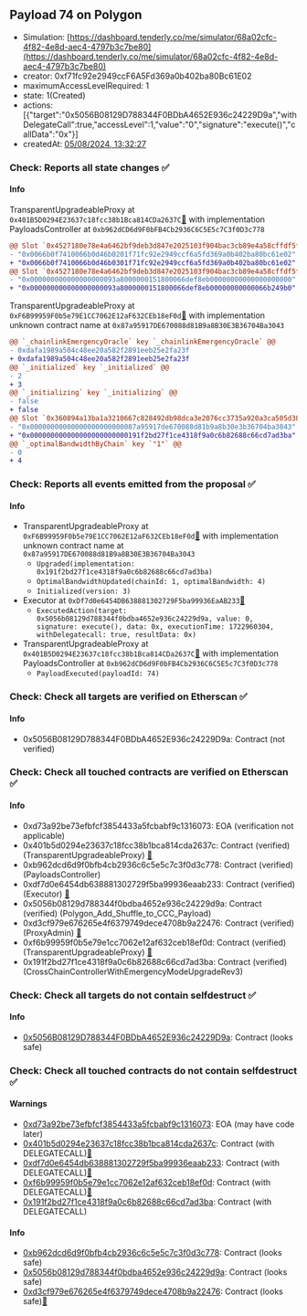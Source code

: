 ## Payload 74 on Polygon

- Simulation: [https://dashboard.tenderly.co/me/simulator/68a02cfc-4f82-4e8d-aec4-4797b3c7be80](https://dashboard.tenderly.co/me/simulator/68a02cfc-4f82-4e8d-aec4-4797b3c7be80)
- creator: 0xf71fc92e2949ccF6A5Fd369a0b402ba80Bc61E02
- maximumAccessLevelRequired: 1
- state: 1(Created)
- actions: [{"target":"0x5056B08129D788344F0BDbA4652E936c24229D9a","withDelegateCall":true,"accessLevel":1,"value":"0","signature":"execute()","callData":"0x"}]
- createdAt: [05/08/2024, 13:32:27](https://polygonscan.com/tx/0xe5e9872cb63e8fb9829814bb96ee79b06a4aa7ffee1b59d72eae63fbb58b4718)

### Check: Reports all state changes :white_check_mark:

#### Info


TransparentUpgradeableProxy at `0x401B5D0294E23637c18fcc38b1Bca814CDa2637C`[:ghost:](https://github.com/bgd-labs/aave-address-book "GovernanceV3Polygon.PAYLOADS_CONTROLLER") with implementation PayloadsController at `0xb962dCD6d9F0bFB4Cb2936C6C5E5c7C3f0D3c778`
```diff
@@ Slot `0x4527180e78e4a6462bf9deb3d847e2025103f904bac3cb89e4a58cffdf5fa004` @@
- "0x0066b0f7410066b0d46b0201f71fc92e2949ccf6a5fd369a0b402ba80bc61e02"
+ "0x0066b0f7410066b0d46b0301f71fc92e2949ccf6a5fd369a0b402ba80bc61e02"
@@ Slot `0x4527180e78e4a6462bf9deb3d847e2025103f904bac3cb89e4a58cffdf5fa005` @@
- "0x000000000000000000093a8000000151800066def8eb00000000000000000000"
+ "0x000000000000000000093a8000000151800066def8eb00000000000066b249b0"
```

TransparentUpgradeableProxy at `0xF6B99959F0b5e79E1CC7062E12aF632CEb18eF0d`[:ghost:](https://github.com/bgd-labs/aave-address-book "GovernanceV3Polygon.CROSS_CHAIN_CONTROLLER") with implementation unknown contract name at `0x87a95917DE670088d81B9a8B30E3B36704Ba3043`
```diff
@@ `_chainlinkEmergencyOracle` key `_chainlinkEmergencyOracle` @@
- 0xdafa1989a504c48ee20a582f2891eeb25e2fa23f
+ 0xdafa1989a504c48ee20a582f2891eeb25e2fa23f
@@ `_initialized` key `_initialized` @@
- 2
+ 3
@@ `_initializing` key `_initializing` @@
- false
+ false
@@ Slot `0x360894a13ba1a3210667c828492db98dca3e2076cc3735a920a3ca505d382bbc` @@
- "0x00000000000000000000000087a95917de670088d81b9a8b30e3b36704ba3043"
+ "0x000000000000000000000000191f2bd27f1ce4318f9a0c6b82688c66cd7ad3ba"
@@ `_optimalBandwidthByChain` key `"1"` @@
- 0
+ 4
```


### Check: Reports all events emitted from the proposal :white_check_mark:

#### Info

- TransparentUpgradeableProxy at `0xF6B99959F0b5e79E1CC7062E12aF632CEb18eF0d`[:ghost:](https://github.com/bgd-labs/aave-address-book "GovernanceV3Polygon.CROSS_CHAIN_CONTROLLER") with implementation unknown contract name at `0x87a95917DE670088d81B9a8B30E3B36704Ba3043`
  - `Upgraded(implementation: 0x191f2bd27f1ce4318f9a0c6b82688c66cd7ad3ba)`
  - `OptimalBandwidthUpdated(chainId: 1, optimalBandwidth: 4)`
  - `Initialized(version: 3)`
- Executor at `0xDf7d0e6454DB638881302729F5ba99936EaAB233`[:ghost:](https://github.com/bgd-labs/aave-address-book "AaveV2Polygon.POOL_ADMIN, AaveV3Polygon.ACL_ADMIN, GovernanceV3Polygon.EXECUTOR_LVL_1")
  - `ExecutedAction(target: 0x5056b08129d788344f0bdba4652e936c24229d9a, value: 0, signature: execute(), data: 0x, executionTime: 1722960304, withDelegatecall: true, resultData: 0x)`
- TransparentUpgradeableProxy at `0x401B5D0294E23637c18fcc38b1Bca814CDa2637C`[:ghost:](https://github.com/bgd-labs/aave-address-book "GovernanceV3Polygon.PAYLOADS_CONTROLLER") with implementation PayloadsController at `0xb962dCD6d9F0bFB4Cb2936C6C5E5c7C3f0D3c778`
  - `PayloadExecuted(payloadId: 74)`

### Check: Check all targets are verified on Etherscan :white_check_mark:

#### Info

- 0x5056B08129D788344F0BDbA4652E936c24229D9a: Contract (not verified) 

### Check: Check all touched contracts are verified on Etherscan :white_check_mark:

#### Info

- 0xd73a92be73efbfcf3854433a5fcbabf9c1316073: EOA (verification not applicable)
- 0x401b5d0294e23637c18fcc38b1bca814cda2637c: Contract (verified) (TransparentUpgradeableProxy) [:ghost:](https://github.com/bgd-labs/aave-address-book "GovernanceV3Polygon.PAYLOADS_CONTROLLER")
- 0xb962dcd6d9f0bfb4cb2936c6c5e5c7c3f0d3c778: Contract (verified) (PayloadsController) 
- 0xdf7d0e6454db638881302729f5ba99936eaab233: Contract (verified) (Executor) [:ghost:](https://github.com/bgd-labs/aave-address-book "AaveV2Polygon.POOL_ADMIN, AaveV3Polygon.ACL_ADMIN, GovernanceV3Polygon.EXECUTOR_LVL_1")
- 0x5056b08129d788344f0bdba4652e936c24229d9a: Contract (verified) (Polygon_Add_Shuffle_to_CCC_Payload) 
- 0xd3cf979e676265e4f6379749dece4708b9a22476: Contract (verified) (ProxyAdmin) [:ghost:](https://github.com/bgd-labs/aave-address-book "MiscPolygon.PROXY_ADMIN")
- 0xf6b99959f0b5e79e1cc7062e12af632ceb18ef0d: Contract (verified) (TransparentUpgradeableProxy) [:ghost:](https://github.com/bgd-labs/aave-address-book "GovernanceV3Polygon.CROSS_CHAIN_CONTROLLER")
- 0x191f2bd27f1ce4318f9a0c6b82688c66cd7ad3ba: Contract (verified) (CrossChainControllerWithEmergencyModeUpgradeRev3) 

### Check: Check all targets do not contain selfdestruct :white_check_mark:

#### Info

- [0x5056B08129D788344F0BDbA4652E936c24229D9a](https://polygonscan.com/address/0x5056B08129D788344F0BDbA4652E936c24229D9a): Contract (looks safe)

### Check: Check all touched contracts do not contain selfdestruct :white_check_mark:

#### Warnings

- [0xd73a92be73efbfcf3854433a5fcbabf9c1316073](https://polygonscan.com/address/0xd73a92be73efbfcf3854433a5fcbabf9c1316073): EOA (may have code later)
- [0x401b5d0294e23637c18fcc38b1bca814cda2637c](https://polygonscan.com/address/0x401b5d0294e23637c18fcc38b1bca814cda2637c): Contract (with DELEGATECALL)[:ghost:](https://github.com/bgd-labs/aave-address-book "GovernanceV3Polygon.PAYLOADS_CONTROLLER")
- [0xdf7d0e6454db638881302729f5ba99936eaab233](https://polygonscan.com/address/0xdf7d0e6454db638881302729f5ba99936eaab233): Contract (with DELEGATECALL)[:ghost:](https://github.com/bgd-labs/aave-address-book "AaveV2Polygon.POOL_ADMIN, AaveV3Polygon.ACL_ADMIN, GovernanceV3Polygon.EXECUTOR_LVL_1")
- [0xf6b99959f0b5e79e1cc7062e12af632ceb18ef0d](https://polygonscan.com/address/0xf6b99959f0b5e79e1cc7062e12af632ceb18ef0d): Contract (with DELEGATECALL)[:ghost:](https://github.com/bgd-labs/aave-address-book "GovernanceV3Polygon.CROSS_CHAIN_CONTROLLER")
- [0x191f2bd27f1ce4318f9a0c6b82688c66cd7ad3ba](https://polygonscan.com/address/0x191f2bd27f1ce4318f9a0c6b82688c66cd7ad3ba): Contract (with DELEGATECALL)

#### Info

- [0xb962dcd6d9f0bfb4cb2936c6c5e5c7c3f0d3c778](https://polygonscan.com/address/0xb962dcd6d9f0bfb4cb2936c6c5e5c7c3f0d3c778): Contract (looks safe)
- [0x5056b08129d788344f0bdba4652e936c24229d9a](https://polygonscan.com/address/0x5056b08129d788344f0bdba4652e936c24229d9a): Contract (looks safe)
- [0xd3cf979e676265e4f6379749dece4708b9a22476](https://polygonscan.com/address/0xd3cf979e676265e4f6379749dece4708b9a22476): Contract (looks safe)[:ghost:](https://github.com/bgd-labs/aave-address-book "MiscPolygon.PROXY_ADMIN")

